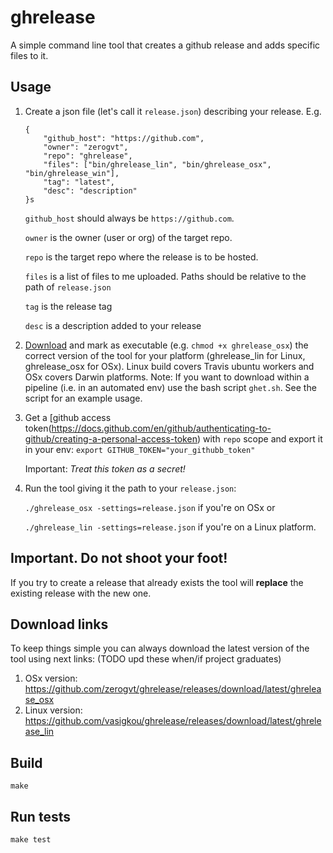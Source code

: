# ghrelease

A simple command line tool that creates a github release and adds specific files to it.

## Usage
1. Create a json file (let's call it `release.json`) describing your release. E.g.

    ```
    {
        "github_host": "https://github.com",
        "owner": "zerogvt",
        "repo": "ghrelease",
        "files": ["bin/ghrelease_lin", "bin/ghrelease_osx", "bin/ghrelease_win"],
        "tag": "latest",
        "desc": "description"
    }s
    ```
    `github_host` should always be `https://github.com`.
    
    `owner` is the owner (user or org) of the target repo.
    
    `repo` is the target repo where the release is to be hosted.
    
    `files` is a list of files to me uploaded. Paths should be relative to the path of `release.json`
    
    `tag` is the release tag
    
    `desc` is a description added to your release

2. [Download](https://github.ibm.com/vasigkou/tools/releases/tag/latest) and mark as executable (e.g. `chmod +x ghrelease_osx`) the correct version of the tool for your platform (ghrelease_lin for Linux, ghrelease_osx for OSx). Linux build covers Travis ubuntu workers and OSx covers Darwin platforms.
   Note: If you want to download within a pipeline (i.e. in an automated env) use the bash script `ghet.sh`. See the script for an example usage.

3. Get a [github access token(https://docs.github.com/en/github/authenticating-to-github/creating-a-personal-access-token) with `repo` scope and export it in your env:
    `export GITHUB_TOKEN="your_githubb_token"` 
    
    Important: _Treat this token as a secret!_

4. Run the tool giving it the path to your `release.json`: 
   
   `./ghrelease_osx -settings=release.json` if you're on OSx or
   
   `./ghrelease_lin -settings=release.json` if you're on a Linux platform. 

## Important. Do not shoot your foot!
If you try to create a release that already exists the tool will **replace** the existing release with the new one.

## Download links
To keep things simple you can always download the latest version of the tool using next links: (TODO upd these when/if project graduates)
1. OSx version: https://github.com/zerogvt/ghrelease/releases/download/latest/ghrelease_osx
2. Linux version: https://github.com/vasigkou/ghrelease/releases/download/latest/ghrelease_lin

## Build
`make`

## Run tests
`make test`
